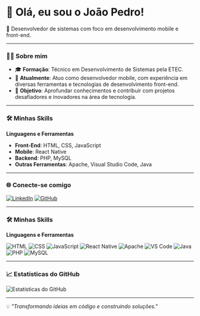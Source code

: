 # 👋 Olá, eu sou o João Pedro!

📍 Desenvolvedor de sistemas com foco em desenvolvimento mobile e front-end.

---

### 🧑‍💻 Sobre mim

- 🎓 **Formação**: Técnico em Desenvolvimento de Sistemas pela ETEC.
- 💼 **Atualmente**: Atuo como desenvolvedor mobile, com experiência em diversas ferramentas e tecnologias de desenvolvimento front-end.
- 🚀 **Objetivo**: Aprofundar conhecimentos e contribuir com projetos desafiadores e inovadores na área de tecnologia.

---

### 🛠️ Minhas Skills

**Linguagens e Ferramentas**

- **Front-End**: HTML, CSS, JavaScript
- **Mobile**: React Native
- **Backend**: PHP, MySQL
- **Outras Ferramentas**: Apache, Visual Studio Code, Java

---

### 🌐 Conecte-se comigo

[![LinkedIn](https://img.shields.io/badge/-LinkedIn-0A66C2?style=flat-square&logo=Linkedin&logoColor=white)](https://www.linkedin.com/in/joao-pedro-marchi)
[![GitHub](https://img.shields.io/badge/-GitHub-181717?style=flat-square&logo=github&logoColor=white)](https://github.com/Jotape73)

---

### 🛠️ Minhas Skills

**Linguagens e Ferramentas**

![HTML](https://img.shields.io/badge/-HTML5-E34F26?style=flat-square&logo=html5&logoColor=white)
![CSS](https://img.shields.io/badge/-CSS3-1572B6?style=flat-square&logo=css3&logoColor=white)
![JavaScript](https://img.shields.io/badge/-JavaScript-F7DF1E?style=flat-square&logo=javascript&logoColor=black)
![React Native](https://img.shields.io/badge/-React%20Native-61DAFB?style=flat-square&logo=react&logoColor=black)
![Apache](https://img.shields.io/badge/-Apache-D22128?style=flat-square&logo=apache&logoColor=white)
![VS Code](https://img.shields.io/badge/-Visual%20Studio%20Code-007ACC?style=flat-square&logo=visual-studio-code&logoColor=white)
![Java](https://img.shields.io/badge/-Java-007396?style=flat-square&logo=java&logoColor=white)
![PHP](https://img.shields.io/badge/-PHP-777BB4?style=flat-square&logo=php&logoColor=white)
![MySQL](https://img.shields.io/badge/-MySQL-4479A1?style=flat-square&logo=mysql&logoColor=white)

---

### 📈 Estatísticas do GitHub

![Estatísticas do GitHub](https://github-readme-stats.vercel.app/api?username=Jotape73&show_icons=true&theme=radical)

---

💡 *"Transformando ideias em código e construindo soluções."*
